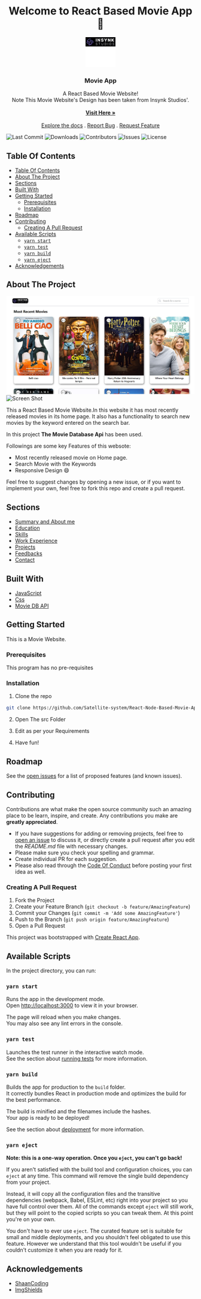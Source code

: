 <h1 align="center">Welcome to React Based Movie App 👋</h1>
<p align="center">
  <a href="https://github.com/Satellite-system/React-Node-Based-Movie-App">
    <img src="public/favicon-96x96.png" alt="Logo" width="80" height="80">
  </a>

  <h3 align="center">Movie App</h3>

  <p align="center">
    A React Based Movie Website!
    <br/>
    Note This Movie Website's Design has been taken from Insynk Studios'.
    <br/>
    <br/>
    <a href="https://zakka-movie-app.netlify.app/"><strong>Visit Here »</strong></a>
    <br/>
    <br/>
    <a href="https://github.com/Satellite-system/React-Node-Based-Movie-App/blob/master/README.md">Explore the docs</a>
    .
    <a href="https://github.com/Satellite-system/React-Node-Based-Movie-App/issues">Report Bug</a>
    .
    <a href="https://github.com/Satellite-system/React-Node-Based-Movie-App/issues">Request Feature</a>
  </p>
</p>

![Last Commit](https://img.shields.io/github/last-commit/Satellite-system/React-Node-Based-Movie-App)
![Downloads](https://img.shields.io/github/downloads/Satellite-system/React-Node-Based-Movie-App/total) 
![Contributors](https://img.shields.io/github/contributors/Satellite-system/React-Node-Based-Movie-App?color=dark-green) 
![Issues](https://img.shields.io/github/issues/Satellite-system/React-Node-Based-Movie-App) ![License](https://img.shields.io/github/license/Satellite-system/React-Node-Based-Movie-App) 

## Table Of Contents

- [Table Of Contents](#table-of-contents)
- [About The Project](#about-the-project)
- [Sections](#sections)
- [Built With](#built-with)
- [Getting Started](#getting-started)
  - [Prerequisites](#prerequisites)
  - [Installation](#installation)
- [Roadmap](#roadmap)
- [Contributing](#contributing)
  - [Creating A Pull Request](#creating-a-pull-request)
- [Available Scripts](#available-scripts)
  - [`yarn start`](#yarn-start)
  - [`yarn test`](#yarn-test)
  - [`yarn build`](#yarn-build)
  - [`yarn eject`](#yarn-eject)
- [Acknowledgements](#acknowledgements)

## About The Project

![Screen Shot](src/Assets/Screenshots/screenshot-zakka-movie-app.netlify.app-2022.12.21-22_55_34.png)
![Screen Shot](src/Assets/Screenshots/screenshot-zakka-movie-app.netlify.app-2022.12.21-22_59_05.png)

This a React Based Movie Website.In this website it has most recently released movies in its home page. It also has a functionality to search new movies by the keyword entered on the search bar.

In this project <strong href="https://developers.themoviedb.org/3/getting-started/introduction">The Movie Database Api</strong> has been used.

Followings are some key Features of this websote:

* Most recently released movie on Home page.
* Search Movie with the Keywords
* Responsive Design :smile:

Feel free to suggest changes by opening a new issue, or if you want to implement your own, feel free to fork this repo and create a pull request.

## Sections
* [Summary and About me]()
* [Education]()
* [Skills]()
* [Work Experience]()
* [Projects]()
* [Feedbacks]()
* [Contact]()

## Built With

* [JavaScript](https://www.javascript.com/)
* [Css](https://vuejs.org/)
* [Movie DB API](https://developers.themoviedb.org/3/getting-started/introduction)

## Getting Started

This is a Movie Website.

### Prerequisites

This program has no pre-requisites

### Installation

1. Clone the repo

```sh
git clone https://github.com/Satellite-system/React-Node-Based-Movie-App.git
```

2. Open The src Folder

3. Edit as per your Requirements
4. Have fun!


## Roadmap

See the [open issues](https://github.com/Satellite-system/React-Node-Based-Movie-App/issues) for a list of proposed features (and known issues).

## Contributing

Contributions are what make the open source community such an amazing place to be learn, inspire, and create. Any contributions you make are **greatly appreciated**.
* If you have suggestions for adding or removing projects, feel free to [open an issue](https://github.com/Satellite-system/React-Node-Based-Movie-App/issues/new) to discuss it, or directly create a pull request after you edit the *README.md* file with necessary changes.
* Please make sure you check your spelling and grammar.
* Create individual PR for each suggestion.
* Please also read through the [Code Of Conduct](https://github.com/Satellite-system/React-Node-Based-Movie-App/blob/main/CODE_OF_CONDUCT.md) before posting your first idea as well.

### Creating A Pull Request

1. Fork the Project
2. Create your Feature Branch (`git checkout -b feature/AmazingFeature`)
3. Commit your Changes (`git commit -m 'Add some AmazingFeature'`)
4. Push to the Branch (`git push origin feature/AmazingFeature`)
5. Open a Pull Request

This project was bootstrapped with [Create React App](https://github.com/facebook/create-react-app).

## Available Scripts

In the project directory, you can run:

### `yarn start`

Runs the app in the development mode.\
Open [http://localhost:3000](http://localhost:3000) to view it in your browser.

The page will reload when you make changes.\
You may also see any lint errors in the console.

### `yarn test`

Launches the test runner in the interactive watch mode.\
See the section about [running tests](https://facebook.github.io/create-react-app/docs/running-tests) for more information.

### `yarn build`

Builds the app for production to the `build` folder.\
It correctly bundles React in production mode and optimizes the build for the best performance.

The build is minified and the filenames include the hashes.\
Your app is ready to be deployed!

See the section about [deployment](https://facebook.github.io/create-react-app/docs/deployment) for more information.

### `yarn eject`

**Note: this is a one-way operation. Once you `eject`, you can't go back!**

If you aren't satisfied with the build tool and configuration choices, you can `eject` at any time. This command will remove the single build dependency from your project.

Instead, it will copy all the configuration files and the transitive dependencies (webpack, Babel, ESLint, etc) right into your project so you have full control over them. All of the commands except `eject` will still work, but they will point to the copied scripts so you can tweak them. At this point you're on your own.

You don't have to ever use `eject`. The curated feature set is suitable for small and middle deployments, and you shouldn't feel obligated to use this feature. However we understand that this tool wouldn't be useful if you couldn't customize it when you are ready for it.

## Acknowledgements

* [ShaanCoding](https://github.com/ShaanCoding/ReadME-Generator/tree/main#table-of-contents)
* [ImgShields](https://shields.io/)